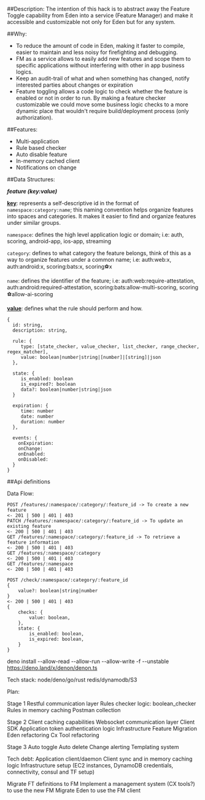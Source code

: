 ##Description:
The intention of this hack is to abstract away the Feature Toggle capability from Eden into a service (Feature Manager)
and make it accessible and customizable not only for Eden but for any system.

##Why:
- To reduce the amount of code in Eden, making it faster to compile, easier to maintain and less noisy for
  firefighting and debugging.
- FM as a service allows to easily add new features and scope them to specific applications without interfering with other in app
  business logics.
- Keep an audit-trail of what and when something has changed, notify interested parties about changes or expiration
- Feature toggling allows a code logic to check whether the feature is enabled or not in order to run. By making a feature checker customizable
  we could move some business logic checks to a more dynamic place that wouldn't require build/deployment process (only authorization).

##Features:
- Multi-application
- Rule based checker
- Auto disable feature
- In-memory cached client
- Notifications on change

##Data Structures:

***feature (key:value)***

<ins>**key**</ins>: represents a self-descriptive id in the format of
`namespace:category:name`; this naming convention helps organize features into spaces and categories.
It makes it easier to find and organize features under similar groups.

`namespace`:
defines the high level application logic or domain; i.e: auth, scoring, android-app, ios-app, streaming

`category`: defines to what category the feature belongs, think of this as a way to organize features under a common
name; i.e: auth:web:x, auth:android:x, scoring:bats:x, scoring:soccer:x

`name`: defines the identifier of the feature; i.e: auth:web:require-attestation,
auth:android:required-attestation, scoring:bats:allow-multi-scoring, scoring:soccer:allow-ai-scoring

<ins>**value**</ins>: defines what the rule should perform and how.

```
{
  id: string,
  description: string,
    
  rule: {
     type: [state_checker, value_checker, list_checker, range_checker, regex_matcher],
     value: boolean|number|string|[number]|[string]|json
  },

  state: {
     is_enabled: boolean
     is_expired?: boolean
     data?: boolean|number|string|json
  }

  expiration: {
     time: number
     date: number
     duration: number
  },

  events: {
    onExpiration:
    onChange:
    onEnabled:
    onDisabled:
  }
}
```

##Api definitions

Data Flow:

```
POST /features/:namespace/:category/:feature_id -> To create a new feature
<- 201 | 500 | 401 | 403
PATCH /features/:namespace/:category/:feature_id -> To update an existing feature
<- 200 | 500 | 401 | 403
GET /features/:namespace/:category/:feature_id -> To retrieve a feature information
<- 200 | 500 | 401 | 403
GET /features/:namespace/:category
<- 200 | 500 | 401 | 403
GET /features/:namespace
<- 200 | 500 | 401 | 403

POST /check/:namespace/:category/:feature_id
{
    value?: boolean|string|number 
}
<- 200 | 500 | 401 | 403
{
    checks: {
        value: boolean,
    },
    state: {
        is_enabled: boolean,
        is_expired: boolean,
    }
}
```

deno install --allow-read --allow-run --allow-write -f --unstable https://deno.land/x/denon/denon.ts

Tech stack:
node/deno/go/rust
redis/dynamodb/S3



Plan:

Stage 1
Restful communication layer
Rules checker logic: boolean_checker
Rules in memory caching
Postman collection


Stage 2
Client caching capabilities
Websocket communication layer
Client SDK
Application token authentication logic
Infrastructure
Feature Migration
Eden refactoring
Cx Tool refactoring


Stage 3
Auto toggle
Auto delete
Change alerting
Templating system



Tech debt:
Application client/daemon
Client sync and in memory caching logic
Infrastructure setup (EC2 instances, DynamoDB credentials, connectivity, consul and TF setup)

Migrate FT definitions to FM
Implement a management system (CX tools?) to use the new FM
Migrate Eden to use the FM client

